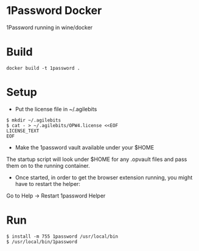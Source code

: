 1Password Docker
================

1Password running in wine/docker

Build
=====

```
docker build -t 1password .
```

Setup
=====

* Put the license file in ~/.agilebits

```
$ mkdir ~/.agilebits
$ cat - > ~/.agilebits/OPW4.license <<EOF
LICENSE_TEXT
EOF
```

* Make the 1password vault available under your $HOME

The startup script will look under $HOME for any .opvault files and pass them
on to the running container.

* Once started, in order to get the browser extension running, you might have
to restart the helper:

Go to Help -> Restart 1password Helper

Run
===

```
$ install -m 755 1password /usr/local/bin
$ /usr/local/bin/1password
```
